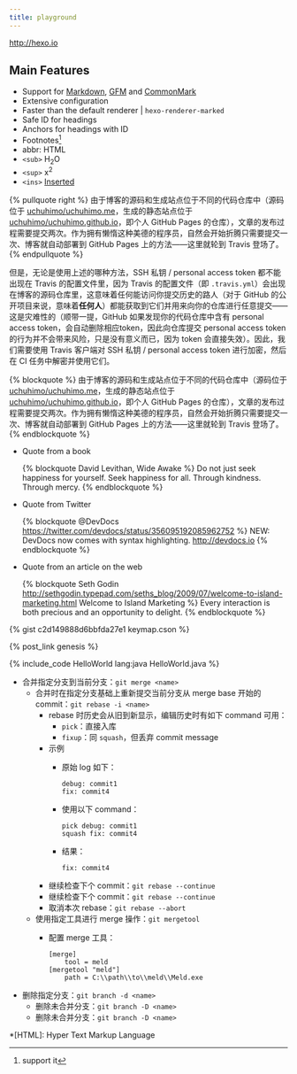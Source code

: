 ```yaml
---
title: playground
---
```


http://hexo.io

## Main Features

- Support for [Markdown], [GFM] and [CommonMark]
- Extensive configuration
- Faster than the default renderer | `hexo-renderer-marked`
- Safe ID for headings
- Anchors for headings with ID
- Footnotes[^footnote]
- abbr: HTML
- `<sub>` H<sub>2</sub>O
- `<sup>` x<sup>2</sup>
- `<ins>` <ins>Inserted</ins>

{% pullquote right %}
由于博客的源码和生成站点位于不同的代码仓库中（源码位于 [uchuhimo/uchuhimo.me](https://github.com/uchuhimo/uchuhimo.me)，生成的静态站点位于 [uchuhimo/uchuhimo.github.io](https://github.com/uchuhimo/uchuhimo.github.io)，即个人 GitHub Pages 的仓库），文章的发布过程需要提交两次。作为拥有懒惰这种美德的程序员，自然会开始折腾只需要提交一次、博客就自动部署到 GitHub Pages 上的方法——这里就轮到 Travis 登场了。
{% endpullquote %}

但是，无论是使用上述的哪种方法，SSH 私钥 / personal access token 都不能出现在 Travis 的配置文件里，因为 Travis 的配置文件（即 `.travis.yml`）会出现在博客的源码仓库里，这意味着任何能访问你提交历史的路人（对于 GitHub 的公开项目来说，意味着**任何人**）都能获取到它们并用来向你的仓库进行任意提交——这是灾难性的（顺带一提，GitHub 如果发现你的代码仓库中含有 personal access token，会自动删除相应token，因此向仓库提交 personal access token 的行为并不会带来风险，只是没有意义而已，因为 token 会直接失效）。因此，我们需要使用 Travis 客户端对 SSH 私钥 / personal access token 进行加密，然后在 CI 任务中解密并使用它们。

{% blockquote %}
由于博客的源码和生成站点位于不同的代码仓库中（源码位于 [uchuhimo/uchuhimo.me](https://github.com/uchuhimo/uchuhimo.me)，生成的静态站点位于 [uchuhimo/uchuhimo.github.io](https://github.com/uchuhimo/uchuhimo.github.io)，即个人 GitHub Pages 的仓库），文章的发布过程需要提交两次。作为拥有懒惰这种美德的程序员，自然会开始折腾只需要提交一次、博客就自动部署到 GitHub Pages 上的方法——这里就轮到 Travis 登场了。
{% endblockquote %}

- Quote from a book

    {% blockquote David Levithan, Wide Awake %}
    Do not just seek happiness for yourself.
    Seek happiness for all.
    Through kindness.
    Through mercy.
    {% endblockquote %}

- Quote from Twitter

    {% blockquote @DevDocs https://twitter.com/devdocs/status/356095192085962752 %}
    NEW: DevDocs now comes with syntax highlighting. http://devdocs.io
    {% endblockquote %}

- Quote from an article on the web

    {% blockquote Seth Godin http://sethgodin.typepad.com/seths_blog/2009/07/welcome-to-island-marketing.html Welcome to Island Marketing %}
    Every interaction is both precious and an opportunity to delight.
    {% endblockquote %}

{% gist c2d149888d6bbfda27e1 keymap.cson %}

{% post_link genesis %}

{% include_code HelloWorld lang:java HelloWorld.java %}

- 合并指定分支到当前分支：`git merge <name>`    
    - 合并时在指定分支基础上重新提交当前分支从 merge base 开始的 commit：`git rebase -i <name>`
        - rebase 时历史会从旧到新显示，编辑历史时有如下 command 可用：
            - `pick`：直接入库
            - `fixup`：同 `squash`，但丢弃 commit message
        - 示例
            - 原始 log 如下：

                ```
                debug: commit1
                fix: commit4
                ```
            - 使用以下 command：

                ```
                pick debug: commit1
                squash fix: commit4
                ```
            - 结果：

                ```
                fix: commit4
                ```
        - 继续检查下个 commit：`git rebase --continue`
        - 继续检查下个 commit：`git rebase --continue`
        - 取消本次 rebase：`git rebase --abort`
    - 使用指定工具进行 merge 操作：`git mergetool`
        - 配置 merge 工具：

            ```
            [merge]
            	tool = meld
            [mergetool "meld"]
            	path = C:\\path\\to\\meld\\Meld.exe
            ```
- 删除指定分支：`git branch -d <name>`
    - 删除未合并分支：`git branch -D <name>`
    - 删除未合并分支：`git branch -D <name>`

[CommonMark]: http://commonmark.org/
[Markdown]: http://daringfireball.net/projects/markdown/
[GFM]: https://help.github.com/articles/github-flavored-markdown/

[^footnote]: support it

*[HTML]: Hyper Text Markup Language
